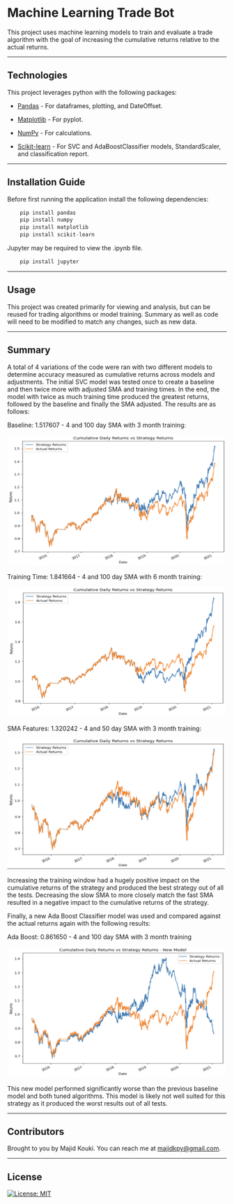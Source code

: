 # Machine Learning Trade Bot

This project uses machine learning models to train and evaluate a trade algorithm with the goal of increasing the cumulative returns relative to the actual returns.

---

## Technologies

This project leverages python with the following packages:

* [Pandas](https://github.com/pandas-dev/pandas) - For dataframes, plotting, and DateOffset.

* [Matplotlib](https://github.com/matplotlib/matplotlib) - For pyplot.

* [NumPy](https://github.com/numpy/numpy) - For calculations.

* [Scikit-learn](https://github.com/scikit-learn/scikit-learn) - For SVC and AdaBoostClassifier models, StandardScaler, and classification report.

---

## Installation Guide

Before first running the application install the following dependencies:

```python
    pip install pandas
    pip install numpy
    pip install matplotlib
    pip install scikit-learn
```

Jupyter may be required to view the .ipynb file.

```python
    pip install jupyter
```

---

## Usage

This project was created primarily for viewing and analysis, but can be reused for trading algorithms or model training. Summary as well as code will need to be modified to match any changes, such as new data.

---

## Summary

A total of 4 variations of the code were ran with two different models to determine accuracy measured as cumulative returns across models and adjustments. The initial SVC model was tested once to create a baseline and then twice more with adjusted SMA and training times. In the end, the model with twice as much training time produced the greatest returns, followed by the baseline and finally the SMA adjusted. The results are as follows:

Baseline: 1.517607 - 4 and 100 day SMA with 3 month training:

<img src="./imgs/baseline-data.png" alt="Baseline Data" width="500" height="300">

Training Time: 1.841664 - 4 and 100 day SMA with 6 month training:

<img src="./imgs/adjusted-data.png" alt="Adjusted Training Data" width="500" height="300">

SMA Features: 1.320242 - 4 and 50 day SMA with 3 month training:

<img src="./imgs/sma-data.png" alt="Adjusted SMA Features" width="500" height="300">

Increasing the training window had a hugely positive impact on the cumulative returns of the strategy and produced the best strategy out of all the tests. Decreasing the slow SMA to more closely match the fast SMA resulted in a negative impact to the cumulative returns of the strategy.

Finally, a new Ada Boost Classifier model was used and compared against the actual returns again with the following results:

Ada Boost: 0.861650 - 4 and 100 day SMA with 3 month training

<img src="./imgs/ada-data.png" alt="Ada Boost Model" width="500" height="300">

This new model performed significantly worse than the previous baseline model and both tuned algorithms. This model is likely not well suited for this strategy as it produced the worst results out of all tests.

---

## Contributors

Brought to you by Majid Kouki. You can reach me at [majidkpy@gmail.com](mailto:majidkpy@gmail.com).

---

## License

[![License: MIT](https://img.shields.io/badge/License-MIT-yellow.svg)](https://opensource.org/licenses/MIT)